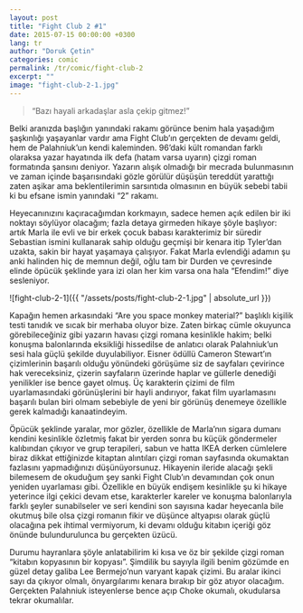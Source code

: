 ```yaml
---
layout: post
title: "Fight Club 2 #1"
date: 2015-07-15 00:00:00 +0300
lang: tr
author: "Doruk Çetin"
categories: comic
permalink: /tr/comic/fight-club-2
excerpt: ""
image: "fight-club-2-1.jpg"
---
```

> “Bazı hayali arkadaşlar asla çekip gitmez!” 

Belki aranızda başlığın yanındaki rakamı görünce benim hala yaşadığım şaşkınlığı yaşayanlar vardır ama Fight Club’ın gerçekten de devamı geldi, hem de Palahniuk’un kendi kaleminden. 96’daki kült romandan farklı olaraksa yazar hayatında ilk defa (hatam varsa uyarın) çizgi roman formatında şansını deniyor. Yazarın alışık olmadığı bir mecrada bulunmasının ve zaman içinde başarısındaki gözle görülür düşüşün tereddüt yarattığı zaten aşikar ama beklentilerimin sarsıntıda olmasının en büyük sebebi tabii ki bu efsane ismin yanındaki “2” rakamı.

Heyecanınızını kaçıracağımdan korkmayın, sadece hemen açık edilen bir iki noktayı söylüyor olacağım; fazla detaya girmeden hikaye şöyle başlıyor: artık Marla ile evli ve bir erkek çocuk babası karakterimiz bir süredir Sebastian ismini kullanarak sahip olduğu geçmişi bir kenara itip Tyler’dan uzakta, sakin bir hayat yaşamaya çalışıyor. Fakat Marla evlendiği adamın şu anki halinden hiç de memnun değil, oğlu tam bir Durden ve çevresinde elinde öpücük şeklinde yara izi olan her kim varsa ona hala “Efendim!” diye sesleniyor.

![fight-club-2-1]({{ "/assets/posts/fight-club-2-1.jpg" | absolute_url }})

Kapağın hemen arkasındaki “Are you space monkey material?” başlıklı kişilik testi tanıdık ve sıcak bir merhaba oluyor bize. Zaten birkaç cümle okuyunca görebileceğiniz gibi yazarın havası çizgi romana kesinlikle hakim; belki konuşma balonlarında eksikliği hissedilse de anlatıcı olarak Palahniuk’un sesi hala güçlü şekilde duyulabiliyor. Eisner ödüllü Cameron Stewart’ın çizimlerinin başarılı olduğu yönündeki görüşüme siz de sayfaları çevirince hak vereceksiniz, çizerin sayfaların üzerinde haplar ve güllerle denediği yenilikler ise bence gayet olmuş. Üç karakterin çizimi de film uyarlamasındaki görünüşlerini bir hayli andırıyor, fakat film uyarlamasını başarılı bulan biri olmam sebebiyle de yeni bir görünüş denemeye özellikle gerek kalmadığı kanaatindeyim.

Öpücük şeklinde yaralar, mor gözler, özellikle de Marla’nın sigara dumanı kendini kesinlikle özletmiş fakat bir yerden sonra bu küçük göndermeler kalıbından çıkıyor ve grup terapileri, sabun ve hatta IKEA derken cümlelere biraz dikkat ettiğinizde kitaptan alıntıları çizgi roman sayfasında okumaktan fazlasını yapmadığınızı düşünüyorsunuz. Hikayenin ileride alacağı şekli bilemesem de okuduğum şey sanki Fight Club’ın devamından çok onun yeniden uyarlaması gibi. Özellikle en büyük endişem kesinlikle şu ki hikaye yeterince ilgi çekici devam etse, karakterler kareler ve konuşma balonlarıyla farklı şeyler sunabilseler ve seri kendini son sayısına kadar heyecanla bile okutmuş bile olsa çizgi romanın fikir ve düşünce altyapısı olarak güçlü olacağına pek ihtimal vermiyorum, ki devamı olduğu kitabın içeriği göz önünde bulundurulunca bu gerçekten üzücü.

Durumu hayranlara şöyle anlatabilirim ki kısa ve öz bir şekilde çizgi roman “kitabın kopyasının bir kopyası”. Şimdilik bu sayıyla ilgili benim gözümde en güzel detay galiba Lee Bermejo’nun varyant kapak çizimi. Bu aralar ikinci sayı da çıkıyor olmalı, önyargılarımı kenara bırakıp bir göz atıyor olacağım. Gerçekten Palahniuk isteyenlerse bence açıp Choke okumalı, okudularsa tekrar okumalılar.